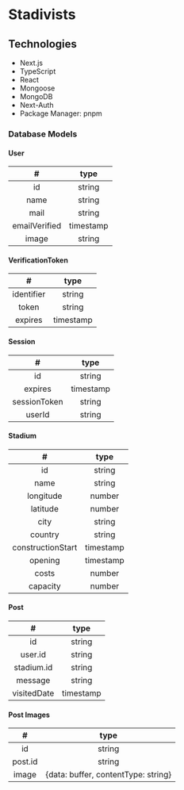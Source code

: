 # Stadivists

## Technologies

- Next.js
- TypeScript
- React
- Mongoose
- MongoDB
- Next-Auth
- Package Manager: pnpm

### Database Models

#### User

|       #       |   type    |
| :-----------: | :-------: |
|      id       |  string   |
|     name      |  string   |
|     mail      |  string   |
| emailVerified | timestamp |
|     image     |  string   |

#### VerificationToken

|     #      |   type    |
| :--------: | :-------: |
| identifier |  string   |
|   token    |  string   |
|  expires   | timestamp |

#### Session

|      #       |   type    |
| :----------: | :-------: |
|      id      |  string   |
|   expires    | timestamp |
| sessionToken |  string   |
|    userId    |  string   |

#### Stadium

|         #         |   type    |
| :---------------: | :-------: |
|        id         |  string   |
|       name        |  string   |
|     longitude     |  number   |
|     latitude      |  number   |
|       city        |  string   |
|      country      |  string   |
| constructionStart | timestamp |
|      opening      | timestamp |
|       costs       |  number   |
|     capacity      |  number   |

#### Post

|      #      |   type    |
| :---------: | :-------: |
|     id      |  string   |
|   user.id   |  string   |
| stadium.id  |  string   |
|   message   |  string   |
| visitedDate | timestamp |

#### Post Images

|    #    |                type                 |
| :-----: | :---------------------------------: |
|   id    |               string                |
| post.id |               string                |
|  image  | {data: buffer, contentType: string} |

